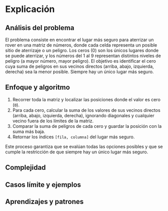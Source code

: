 # Explicación

## Análisis del problema

El problema consiste en encontrar el lugar más seguro para aterrizar un rover en una matriz de números, donde cada celda representa un posible sitio de aterrizaje o un peligro. Los ceros (0) son los únicos lugares donde se puede aterrizar, y los números del 1 al 9 representan distintos niveles de peligro (a mayor número, mayor peligro). El objetivo es identificar el cero cuya suma de peligros en sus vecinos directos (arriba, abajo, izquierda, derecha) sea la menor posible. Siempre hay un único lugar más seguro.

## Enfoque y algoritmo

1. Recorrer toda la matriz y localizar las posiciones donde el valor es cero (`0`).
2. Para cada cero, calcular la suma de los valores de sus vecinos directos (arriba, abajo, izquierda, derecha), ignorando diagonales y cualquier vecino fuera de los límites de la matriz.
3. Comparar la suma de peligros de cada cero y guardar la posición con la suma más baja.
4. Retornar los índices `[fila, columna]` del lugar más seguro.

Este proceso garantiza que se evalúan todas las opciones posibles y que se cumple la restricción de que siempre hay un único lugar más seguro.

## Complejidad

## Casos límite y ejemplos

## Aprendizajes y patrones
